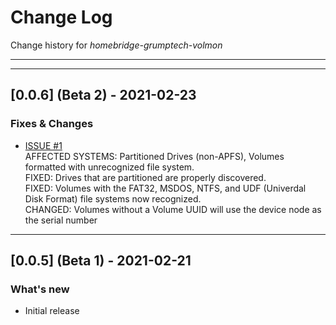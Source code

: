 # Change Log
Change history for _homebridge-grumptech-volmon_

---
---
## [0.0.6] (Beta 2) - 2021-02-23

### Fixes & Changes
- [ISSUE #1](https://github.com/pricemi115/homebridge-grumptech-volmon/issues/1)<br/>
  AFFECTED SYSTEMS: Partitioned Drives (non-APFS), Volumes formatted with unrecognized file system.<br/>
  FIXED: Drives that are partitioned are properly discovered.<br/>
  FIXED: Volumes with the FAT32, MSDOS, NTFS, and UDF (Univerdal Disk Format) file systems now recognized.<br/>
  CHANGED: Volumes without a Volume UUID will use the device node as the serial number
---
## [0.0.5] (Beta 1) - 2021-02-21

### What's new
- Initial release

